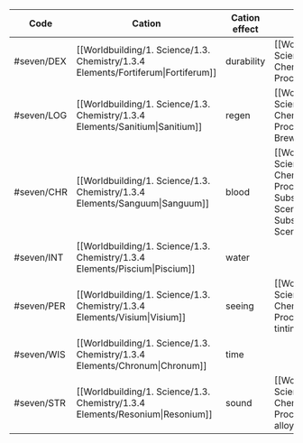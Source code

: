 
| Code       | Cation                                                                            | Cation effect | Process                                                                                                                                           |
| ---------- | --------------------------------------------------------------------------------- | ------------- | ------------------------------------------------------------------------------------------------------------------------------------------------- |
| #seven/DEX | [[Worldbuilding/1. Science/1.3. Chemistry/1.3.4 Elements/Fortiferum\|Fortiferum]] | durability    | [[Worldbuilding/1. Science/1.3. Chemistry/1.3.3. Processes/Dyeing\|Dyeing]]                                                                       |
| #seven/LOG | [[Worldbuilding/1. Science/1.3. Chemistry/1.3.4 Elements/Sanitium\|Sanitium]]     | regen         | [[Worldbuilding/1. Science/1.3. Chemistry/1.3.3. Processes/Tea Brewing\|Tea Brewing]]                                                             |
| #seven/CHR | [[Worldbuilding/1. Science/1.3. Chemistry/1.3.4 Elements/Sanguum\|Sanguum]]       | blood         | [[Worldbuilding/1. Science/1.3. Chemistry/1.3.3. Processes/Coenzyme Substitution, Enzymatic Scenting\|Coenzyme Substitution, Enzymatic Scenting]] |
| #seven/INT | [[Worldbuilding/1. Science/1.3. Chemistry/1.3.4 Elements/Piscium\|Piscium]]       | water         |                                                                                                                                                   |
| #seven/PER | [[Worldbuilding/1. Science/1.3. Chemistry/1.3.4 Elements/Visium\|Visium]]         | seeing        | [[Worldbuilding/1. Science/1.3. Chemistry/1.3.3. Processes/Glass tinting\|Glass tinting]]                                                         |
| #seven/WIS | [[Worldbuilding/1. Science/1.3. Chemistry/1.3.4 Elements/Chronum\|Chronum]]       | time          |                                                                                                                                                   |
| #seven/STR | [[Worldbuilding/1. Science/1.3. Chemistry/1.3.4 Elements/Resonium\|Resonium]]     | sound         | [[Worldbuilding/1. Science/1.3. Chemistry/1.3.3. Processes/Carbon alloying\|Carbon alloying]]                                                     |



